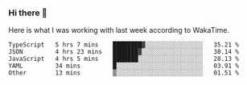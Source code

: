 ### Hi there 👋

Here is what I was working with last week according to WakaTime. 
<!--START_SECTION:waka-->
```text
TypeScript   5 hrs 7 mins    ████████▓░░░░░░░░░░░░░░░░   35.21 % 
JSON         4 hrs 23 mins   ███████▓░░░░░░░░░░░░░░░░░   30.14 % 
JavaScript   4 hrs 5 mins    ███████░░░░░░░░░░░░░░░░░░   28.13 % 
YAML         34 mins         █░░░░░░░░░░░░░░░░░░░░░░░░   03.91 % 
Other        13 mins         ▒░░░░░░░░░░░░░░░░░░░░░░░░   01.51 % 
```
<!--END_SECTION:waka-->

<!--
**keithort/keithort** is a ✨ _special_ ✨ repository because its `README.md` (this file) appears on your GitHub profile.

Here are some ideas to get you started:

- 🔭 I’m currently working on ...
- 🌱 I’m currently learning ...
- 👯 I’m looking to collaborate on ...
- 🤔 I’m looking for help with ...
- 💬 Ask me about ...
- 📫 How to reach me: ...
- 😄 Pronouns: ...
- ⚡ Fun fact: ...
-->
